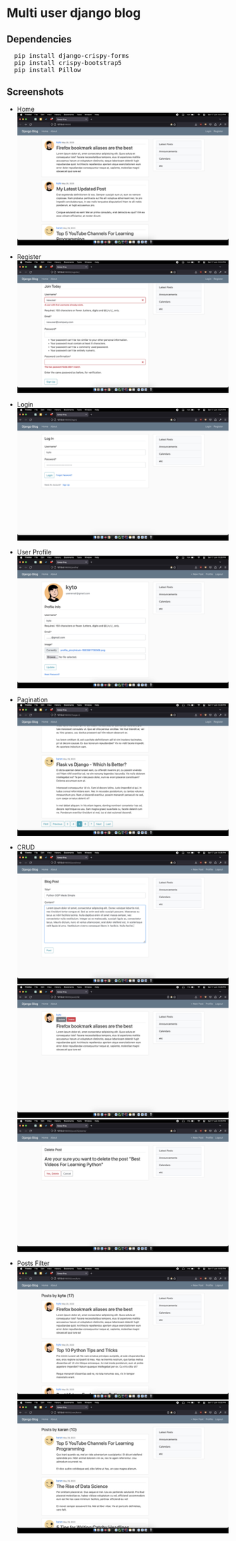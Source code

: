 # Multi user django blog

## Dependencies
<pre>
  pip install django-crispy-forms
  pip install crispy-bootstrap5
  pip install Pillow
</pre>

## Screenshots
- Home
![blog home](app-ss/blog-home.jpeg)

- Register
![register page](app-ss/register.jpeg)

- Login
![login page](app-ss/login.jpeg)

- User Profile
![user profile page](app-ss/user-profile.jpeg)

- Pagination
![pagination](app-ss/pagination.jpeg)

- CRUD
![new post](app-ss/new-post.jpeg)
![update & delete](app-ss/update-delete.jpeg)
![delete confirmation](app-ss/delete-blog.jpeg)

- Posts Filter
![filter posts by user](app-ss/filter-posts-by-user.jpeg)
![filter posts by user](app-ss/filter-posts-by-user-2.jpeg)